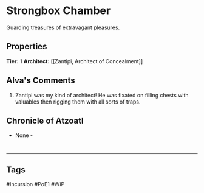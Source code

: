 # Strongbox Chamber
Guarding treasures of extravagant pleasures.

## Properties
**Tier:** 1
**Architect:** [[Zantipi, Architect of Concealment]]

## Alva's Comments
1. Zantipi was my kind of architect! He was fixated on filling chests with valuables then rigging them with all sorts of traps.

## Chronicle of Atzoatl
- None -

#
---
## Tags
#Incursion
#PoE1
#WiP
